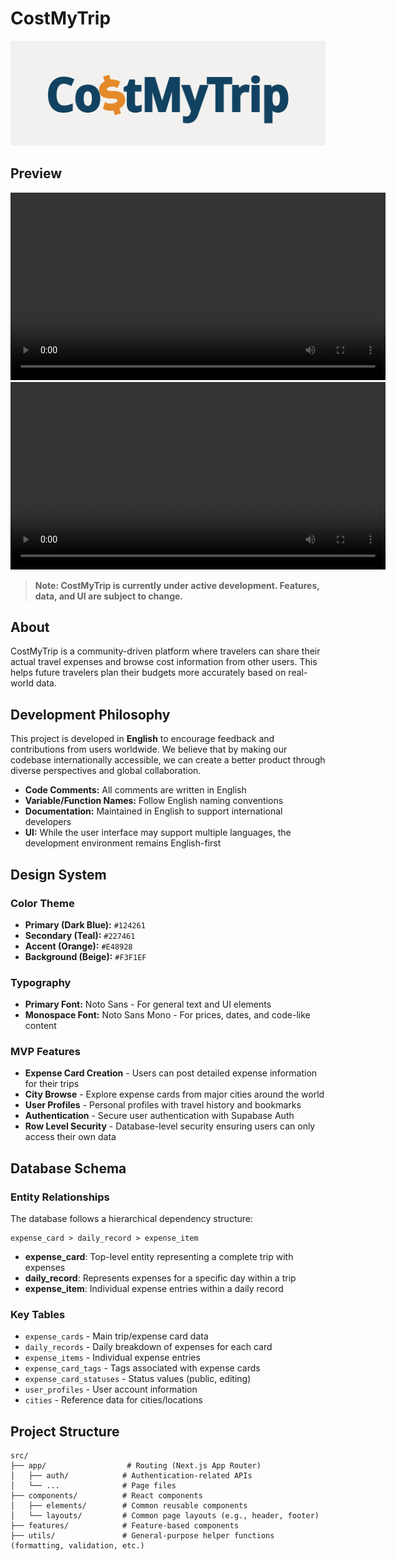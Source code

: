 # CostMyTrip

![CostMyTrip Banner](./public/header.png)

## Preview

<video src="./public/video/preview1.mp4" controls width="600">
</video>

<video src="./public/video/preview2.mp4" controls width="600">
</video>

> **Note: CostMyTrip is currently under active development. Features, data, and UI are subject to change.**

## About

CostMyTrip is a community-driven platform where travelers can share their actual travel expenses and browse cost information from other users. This helps future travelers plan their budgets more accurately based on real-world data.

## Development Philosophy

This project is developed in **English** to encourage feedback and contributions from users worldwide. We believe that by making our codebase internationally accessible, we can create a better product through diverse perspectives and global collaboration.

- **Code Comments:** All comments are written in English
- **Variable/Function Names:** Follow English naming conventions
- **Documentation:** Maintained in English to support international developers
- **UI:** While the user interface may support multiple languages, the development environment remains English-first

## Design System

### Color Theme

- **Primary (Dark Blue):** `#124261`
- **Secondary (Teal):** `#227461`
- **Accent (Orange):** `#E48928`
- **Background (Beige):** `#F3F1EF`

### Typography

- **Primary Font:** Noto Sans - For general text and UI elements
- **Monospace Font:** Noto Sans Mono - For prices, dates, and code-like content

### MVP Features

- **Expense Card Creation** - Users can post detailed expense information for their trips
- **City Browse** - Explore expense cards from major cities around the world
- **User Profiles** - Personal profiles with travel history and bookmarks
- **Authentication** - Secure user authentication with Supabase Auth
- **Row Level Security** - Database-level security ensuring users can only access their own data

## Database Schema

### Entity Relationships

The database follows a hierarchical dependency structure:

```
expense_card > daily_record > expense_item
```

- **expense_card**: Top-level entity representing a complete trip with expenses
- **daily_record**: Represents expenses for a specific day within a trip
- **expense_item**: Individual expense entries within a daily record

### Key Tables

- `expense_cards` - Main trip/expense card data
- `daily_records` - Daily breakdown of expenses for each card
- `expense_items` - Individual expense entries
- `expense_card_tags` - Tags associated with expense cards
- `expense_card_statuses` - Status values (public, editing)
- `user_profiles` - User account information
- `cities` - Reference data for cities/locations

## Project Structure

```
src/
├── app/                  # Routing (Next.js App Router)
│   ├── auth/            # Authentication-related APIs
│   └── ...              # Page files
├── components/          # React components
│   ├── elements/        # Common reusable components
│   └── layouts/         # Common page layouts (e.g., header, footer)
├── features/            # Feature-based components
├── utils/               # General-purpose helper functions (formatting, validation, etc.)
```
